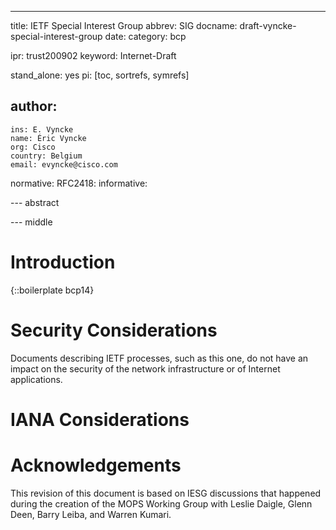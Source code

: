 ---
title: IETF Special Interest Group
abbrev: SIG
docname: draft-vyncke-special-interest-group
date:
category: bcp

ipr: trust200902
keyword: Internet-Draft

stand_alone: yes
pi: [toc, sortrefs, symrefs]

author:
  -
    ins: E. Vyncke
    name: Éric Vyncke
    org: Cisco
    country: Belgium
    email: evyncke@cisco.com

normative:
  RFC2418:
informative:

--- abstract


--- middle

# Introduction

{::boilerplate bcp14}

# Security Considerations
Documents describing IETF processes, such as this one, do not have an impact on the security of the network infrastructure or of Internet applications.

# IANA Considerations

# Acknowledgements
This revision of this document is based on IESG discussions that happened during the creation of the MOPS Working Group with Leslie Daigle, Glenn Deen, Barry Leiba, and Warren Kumari.